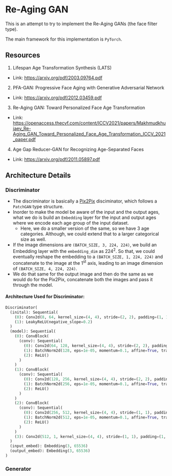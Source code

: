 # Re-Aging GAN

This is an attempt to try to implement the Re-Aging GANs (the face filter type). 

The main framework for this implementation is `PyTorch`.

## Resources

1. Lifespan Age Transformation Synthesis (LATS)
  - Link: https://arxiv.org/pdf/2003.09764.pdf
2. PFA-GAN: Progressive Face Aging with Generative Adversarial Network
  - Link: https://arxiv.org/pdf/2012.03459.pdf
3. Re-Aging GAN: Toward Personalized Face Age Transformation
  - Link: https://openaccess.thecvf.com/content/ICCV2021/papers/Makhmudkhujaev_Re-Aging_GAN_Toward_Personalized_Face_Age_Transformation_ICCV_2021_paper.pdf
4. Age Gap Reducer-GAN for Recognizing Age-Separated Faces
  - Link: https://arxiv.org/pdf/2011.05897.pdf
  
## Architecture Details

### Discriminator

- The discriminator is basically a [Pix2Pix](https://arxiv.org/pdf/1611.07004.pdf) disciminator, which follows a `PatchGAN` type structure.
- Inorder to make the model be aware of the input and the output ages, what we do is build an `Embedding` layer for the input and output ages where we encode each age group of the input dataset.
  - Here, we do a smaller version of the same, so we have 3 age categories. Although, we could extend that to a larger categorical size as well.
- If the image dimensions are `(BATCH_SIZE, 3, 224, 224)`, we build an Embedding layer with the `embedding_dim` as $224^2$. So that, we could eventually reshape the embedding to a `(BATCH_SIZE, 1, 224, 224)` and concatenate to the image at the $1^{\text{st}}$ axis, leading to an image dimension of `(BATCH_SIZE, 4, 224, 224)`.
- We do that same for the output image and then do the same as we would do for the Pix2Pix, concatenate both the images and pass it through the model.

#### Architecture Used for Discriminator:

```python
Discriminator(
  (inital): Sequential(
    (0): Conv2d(8, 64, kernel_size=(4, 4), stride=(2, 2), padding=(1, 1))
    (1): LeakyReLU(negative_slope=0.2)
  )
  (model): Sequential(
    (0): ConvBlock(
      (conv): Sequential(
        (0): Conv2d(64, 128, kernel_size=(4, 4), stride=(2, 2), padding=(1, 1))
        (1): BatchNorm2d(128, eps=1e-05, momentum=0.1, affine=True, track_running_stats=True)
        (2): ReLU()
      )
    )
    (1): ConvBlock(
      (conv): Sequential(
        (0): Conv2d(128, 256, kernel_size=(4, 4), stride=(2, 2), padding=(1, 1))
        (1): BatchNorm2d(256, eps=1e-05, momentum=0.1, affine=True, track_running_stats=True)
        (2): ReLU()
      )
    )
    (2): ConvBlock(
      (conv): Sequential(
        (0): Conv2d(256, 512, kernel_size=(4, 4), stride=(1, 1), padding=(1, 1))
        (1): BatchNorm2d(512, eps=1e-05, momentum=0.1, affine=True, track_running_stats=True)
        (2): ReLU()
      )
    )
    (3): Conv2d(512, 1, kernel_size=(4, 4), stride=(1, 1), padding=(1, 1))
  )
  (input_embed): Embedding(3, 65536)
  (output_embed): Embedding(3, 65536)
)
```


### Generator
